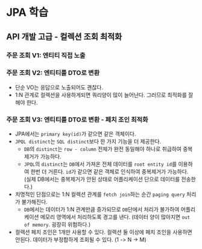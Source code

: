 # JPA 학습

## API 개발 고급 - 컬렉션 조회 최적화



### 주문 조회 V1: 엔티티 직접 노출

### 주문 조회 V2: 엔티티를 DTO로 변환

- 단순 VO는 응답으로 노출되어도 괜찮다.
- 1:N 관계로 컬렉션을 사용하게되면 쿼리양이 많이 늘어난다. 그러므로 최적화를 잘 해야 한다.

### 주문 조회 V3: 엔티티를 DTO로 변환 - 페치 조인 최적화

- JPA에서는 `primary key(id)`가 같으면 같은 객체이다.
- `JPQL distinct`는 `SQL distinct`보다 한 가지 기능을 더 제공한다.
  - `DB`의 `distinct`는 `row - column` 전체가 완전 동일해야 하나로 취급하여 중복제거가 가능하다.
  -  `JPQL`의 `distinct`는 `DB`에서 가져온 전체 데이터를 `root entity id`를 이용하여 한번 더 거른다. `id`가 같으면 같은 객체로 인식하여 중복제거가 가능하다. (실제 DB에서는 중복제거가 안된 상태로 어플리케이션 단으로 데이터를 전송한다.)
- 치명적인 단점으로는 1:N 컬렉션 관계를 `fetch join`하는 순간 `paging query` 처리가 불가해진다.
  - `DB`에서는 데이터가 1:N 관계만큼 증가되므로 `DB`단에서 처리가 불가하여 어플리케이션 메모리 영역에서 처리하도록 경고를 낸다. (데이터 양이 많아지면 `out of memory`. 굉장히 위험하다.)
- 컬렉션 페치 조인은 1개만 사용할 수 있다. 컬렉션 둘 이상에 페치 조인을 사용하면 안된다. 데이터가 부정합하게 조회될 수 있다. (1 -> N -> M)

